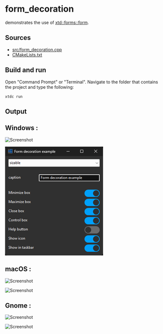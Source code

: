 # form_decoration

demonstrates the use of [xtd::forms::form](https://gammasoft71.github.io/xtd/reference_guides/latest/classxtd_1_1forms_1_1form.html).

## Sources

* [src/form_decoration.cpp](src/form_decoration.cpp)
* [CMakeLists.txt](CMakeLists.txt)

## Build and run

Open "Command Prompt" or "Terminal". Navigate to the folder that contains the project and type the following:

```shell
xtdc run
```

## Output

## Windows :

![Screenshot](../../../../docs/pictures/examples/form_decoration_w.png)

![Screenshot](../../../../docs/pictures/examples/form_decoration_wd.png)

## macOS :

![Screenshot](../../../../docs/pictures/examples/form_decoration_m.png)

![Screenshot](../../../../docs/pictures/examples/form_decoration_md.png)

## Gnome :

![Screenshot](../../../../docs/pictures/examples/form_decoration_g.png)

![Screenshot](../../../../docs/pictures/examples/form_decoration_gd.png)
